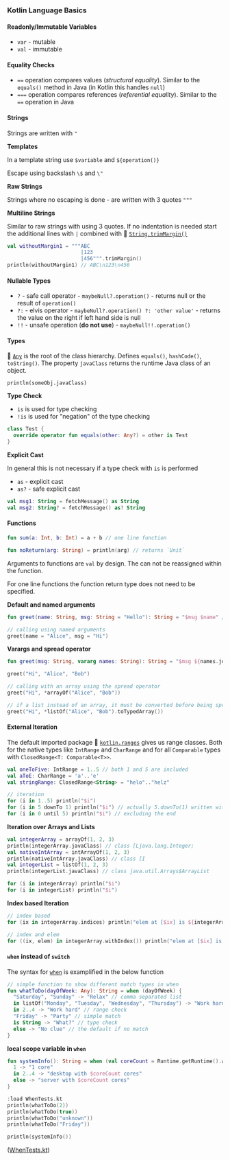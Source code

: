 ### Kotlin Language Basics

#### Readonly/Immutable Variables

* `var` - mutable
* `val` - immutable

#### Equality Checks

* `==` operation compares values (*structural equality*). Similar to the `equals()` method in Java (in Kotlin this handles `null`)
* `===` operation compares references (*referential equality*). Similar to the `==` operation in Java

#### Strings

Strings are written with `"`

**Templates**

In a template string use `$variable` and `${operation()}`

Escape using backslash `\$` and `\"`

**Raw Strings**

Strings where no escaping is done - are written with 3 quotes `"""`

**Multiline Strings**

Similar to raw strings with using 3 quotes. If no indentation is needed start the additional lines with `|` combined with 🔗 [`String.trimMargin()`](https://kotlinlang.org/api/latest/jvm/stdlib/kotlin.text/trim-margin.html)

```kotlin
val withoutMargin1 = """ABC
                        |123
                        |456""".trimMargin()
println(withoutMargin1) // ABC\n123\n456
```

#### Nullable Types

* `?` - safe call operator - `maybeNull?.operation()` - returns null or the result of `operation()`
* `?:` - elvis operator - `maybeNull?.operation() ?: 'other value'` - returns the value on the right if left hand side is null
* `!!` - unsafe operation (**do not use**) - `maybeNull!!.operation()`

#### Types

🔗 [`Any`](https://kotlinlang.org/api/latest/jvm/stdlib/kotlin/-any/) is the root of the class hierarchy. Defines `equals()`, `hashCode()`, `toString()`. The property `javaClass` returns the runtime Java class of an object.

`println(someObj.javaClass)`

**Type Check**

* `is` is used for type checking
* `!is` is used for "negation" of the type checking

```kotlin
class Test {
  override operator fun equals(other: Any?) = other is Test
}
```

**Explicit Cast**

In general this is not necessary if a type check with `is` is performed

* `as` - explicit cast
* `as?` - safe explicit cast

```kotlin
val msg1: String = fetchMessage() as String
val msg2: String? = fetchMessage() as? String
```

#### Functions

```kotlin
fun sum(a: Int, b: Int) = a + b // one line function

fun noReturn(arg: String) = println(arg) // returns `Unit`
```

Arguments to functions are `val` by design. The can not be reassigned within the function.

For one line functions the function return type does not need to be specified.

**Default and named arguments**

```kotlin
fun greet(name: String, msg: String = "Hello"): String = "$msg $name" // default arguments

// calling using named arguments
greet(name = "Alice", msg = "Hi")
```

**Varargs and spread operator**

```kotlin
fun greet(msg: String, vararg names: String): String = "$msg ${names.joinToString(",")}" // names will be an array

greet("Hi", "Alice", "Bob")

// calling with an array using the spread operator
greet("Hi", *arrayOf("Alice", "Bob"))

// if a list instead of an array, it must be converted before being spread
greet("Hi", *listOf("Alice", "Bob").toTypedArray())
```

#### External Iteration

The default imported package 🔗 [`kotlin.ranges`](https://kotlinlang.org/api/latest/jvm/stdlib/kotlin.ranges/) gives us range classes. Both for the native types like `IntRange` and `CharRange` and for all `Comparable` types with `ClosedRange<T: Comparable<T>>`.

```kotlin
val oneToFive: IntRange = 1..5 // both 1 and 5 are included
val aToE: CharRange = 'a'..'e'
val stringRange: ClosedRange<String> = "helo".."helz"

// iteration
for (i in 1..5) println("$i")
for (i in 5 downTo 1) println("$i") // actually 5.downTo(1) written with infix notation (skipping parenthesis)
for (i in 0 until 5) println("$i") // excluding the end
```

**Iteration over Arrays and Lists**

```kotlin
val integerArray = arrayOf(1, 2, 3)
println(integerArray.javaClass) // class [Ljava.lang.Integer;
val nativeIntArray = intArrayOf(1, 2, 3)
println(nativeIntArray.javaClass) // class [I
val integerList = listOf(1, 2, 3)
println(integerList.javaClass) // class java.util.Arrays$ArrayList

for (i in integerArray) println("$i")
for (i in integerList) println("$i")
```

**Index based Iteration**

```kotlin
// index based
for (ix in integerArray.indices) println("elem at [$ix] is ${integerArray[ix]}")

// index and elem
for ((ix, elem) in integerArray.withIndex()) println("elem at [$ix] is $elem")
```

#### `when` instead of `switch`

The syntax for [`when`](https://kotlinlang.org/docs/control-flow.html#when-expression) is examplified in the below function

```kotlin
// simple function to show different match types in when
fun whatToDo(dayOfWeek: Any): String = when (dayOfWeek) {
  "Saturday", "Sunday" -> "Relax" // comma separated list
  in listOf("Monday", "Tuesday", "Wednesday", "Thursday") -> "Work hard" // list check
  in 2..4 -> "Work hard" // range check
  "Friday" -> "Party" // simple match
  is String -> "What?" // type check
  else -> "No clue" // the default if no match
}
```

**local scope variable in `when`**

```kotlin
fun systemInfo(): String = when (val coreCount = Runtime.getRuntime().availableProcessors()) {
  1 -> "1 core"
  in 2..4 -> "desktop with $coreCount cores"
  else -> "server with $coreCount cores"
}
```

```kotlin
:load WhenTests.kt
println(whatToDo(2))
println(whatToDo(true))
println(whatToDo("unknown"))
println(whatToDo("Friday"))

println(systemInfo())
```
([WhenTests.kt](./WhenTests.kt))
